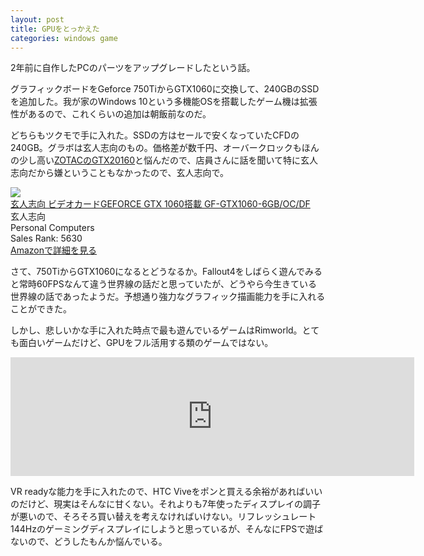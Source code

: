 ```yaml
---
layout: post
title: GPUをとっかえた
categories: windows game
---
```

2年前に自作したPCのパーツをアップグレードしたという話。

グラフィックボードをGeforce 750TiからGTX1060に交換して、240GBのSSDを追加した。我が家のWindows 10という多機能OSを搭載したゲーム機は拡張性があるので、これくらいの追加は朝飯前なのだ。

どちらもツクモで手に入れた。SSDの方はセールで安くなっていたCFDの240GB。グラボは玄人志向のもの。価格差が数千円、オーバークロックもほんの少し高い[ZOTACのGTX20160][zotac]と悩んだので、店員さんに話を聞いて特に玄人志向だから嫌ということもなかったので、玄人志向で。

<div class="amazon-block"><div class="image"><a href="http://www.amazon.co.jp/exec/obidos/ASIN/B01IOPM1TK/count_0-22" target="_blank"><img src="http://ecx.images-amazon.com/images/I/517vCsiuu8L.jpg" /></a></div><div class="title"><a href="http://www.amazon.co.jp/exec/obidos/ASIN/B01IOPM1TK/count_0-22" target="_blank">玄人志向 ビデオカードGEFORCE GTX 1060搭載 GF-GTX1060-6GB/OC/DF</a></div><div class="label">玄人志向</div><div class="binding">Personal Computers</div><div class="rank">Sales Rank: 5630</div><a class="link" href="http://www.amazon.co.jp/exec/obidos/ASIN/B01IOPM1TK/count_0-22">Amazonで詳細を見る</a></div>

さて、750TiからGTX1060になるとどうなるか。Fallout4をしばらく遊んでみると常時60FPSなんて違う世界線の話だと思っていたが、どうやら今生きている世界線の話であったようだ。予想通り強力なグラフィック描画能力を手に入れることができた。

しかし、悲しいかな手に入れた時点で最も遊んでいるゲームはRimworld。とても面白いゲームだけど、GPUをフル活用する類のゲームではない。

<iframe src="http://store.steampowered.com/widget/294100/41602/" frameborder="0" width="646" height="190"></iframe>

VR readyな能力を手に入れたので、HTC Viveをポンと買える余裕があればいいのだけど、現実はそんなに甘くない。それよりも7年使ったディスプレイの調子が悪いので、そろそろ買い替えを考えなければいけない。リフレッシュレート144Hzのゲーミングディスプレイにしようと思っているが、そんなにFPSで遊ばないので、どうしたもんか悩んでいる。

[zotac]: http://www.amazon.co.jp/exec/obidos/ASIN/B01IHBSHR6/count_0-22
